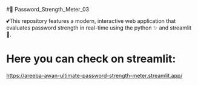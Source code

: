 #🔐 Password_Strength_Meter_03

💕This repository features a modern, interactive web application that evaluates password strength in real-time using the python ✨ and streamlit 👀.

# Here you can check on streamlit:
https://areeba-awan-ultimate-password-strength-meter.streamlit.app/
